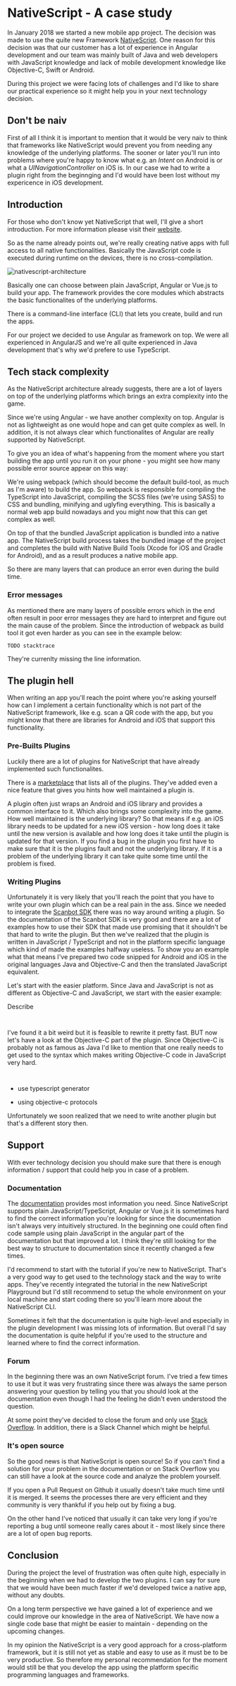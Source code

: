 # NativeScript - A case study

In January 2018 we started a new mobile app project. The decision was made to use the quite new Framework [NativeScript](https://www.nativescript.org/). One reason for this decision was that our customer has a lot of experience in Angular development and our team was mainly built of Java and web developers with JavaScript knowledge and lack of mobile development knowledge like Objective-C, Swift or Android. 

During this project we were facing lots of challenges and I'd like to share our practical experience so it might help you in your next technology decision. 

## Don't be naiv

First of all I think it is important to mention that it would be very naiv to think that frameworks like NativeScript would prevent you from needing any knowledge of the underlying platforms. The sooner or later you'll run into problems where you're happy to know what e.g. an *Intent* on Android is or what a *UINavigationController* on iOS is. In our case we had to write a plugin right from the beginnging and I'd would have been lost without my expericence in iOS development. 

## Introduction

For those who don't know yet NativeScript that well, I'll give a short introduction. For more information please visit their [website](https://www.nativescript.org/). 

So as the name already points out, we're really creating native apps with full access to all native functionalities. Basically the JavaScript code is executed during runtime on the devices, there is no cross-compilation. 

![nativescript-architecture](./images/ns-common.png "NativeScript Architecture")

Basically one can choose between plain JavaScript, Angular or Vue.js to build your app. The framework provides the core modules which abstracts the basic functionalites of the underlying platforms. 

There is a command-line interface (CLI) that lets you create, build and run the apps.

For our project we decided to use Angular as framework on top. We were all experienced in AngularJS and we're all quite experienced in Java development that's why we'd prefere to use TypeScript.

## Tech stack complexity

As the NativeScript architecture already suggests, there are a lot of layers on top of the underlying platforms which brings an extra complexity into the game.

Since we're using Angular - we have another complexity on top. Angular is not as lightweight as one would hope and can get quite complex as well. In addition, it is not always clear which functionalites of Angular are really supported by NativeScript. 

To give you an idea of what's happening from the moment where you start building the app until you run it on your phone - you might see how many possible error source appear on this way: 

We're using webpack (which should become the default build-tool, as much as I'm aware) to build the app. So webpack is responsible for compiling the TypeScript into JavaScript, compiling the SCSS files (we're using SASS) to CSS and bundling, minifying and uglyfing everything. This is basically a normal web app build nowadays and you might now that this can get complex as well. 

On top of that the bundled JavaScript application is bundled into a native app. The NativeScript build process takes the bundled image of the project and completes the build with Native Build Tools (Xcode for iOS and Gradle for Android), and as a result produces a native mobile app.

So there are many layers that can produce an error even during the build time.

### Error messages 
 
As mentioned there are many layers of possible errors which in the end often result in poor error messages they are hard to interpret and figure out the main cause of the problem. Since the introduction of webpack as build tool it got even harder as you can see in the example below: 

```
TODO stacktrace
```

They're currenlty missing the line information.

## The plugin hell

When writing an app you'll reach the point where you're asking yourself how can I implement a certain functionality which is not part of the NativeScript framework, like e.g. scan a QR code with the app, but you might know that there are libraries for Android and iOS that support this functionality. 

### Pre-Builts Plugins

Luckily there are a lot of plugins for NativeScript that have already implemented such functionalites. 

There is a [marketplace](https://market.nativescript.org/) that lists all of the plugins. They've added even a nice feature that gives you hints how well maintained a plugin is.

A plugin often just wraps an Android and iOS library and provides a common interface to it. Which also brings some complexity into the game. How well maintained is the underlying library? So that means if e.g. an iOS library needs to be updated for a new iOS version - how long does it take until the new version is available and how long does it take until the plugin is updated for that version. If you find a bug in the plugin you first have to make sure that it is the plugins fault and not the underlying library. If it is a problem of the underlying library it can take quite some time until the problem is fixed. 

### Writing Plugins

Unfortunately it is very likely that you'll reach the point that you have to write your own plugin which can be a real pain in the ass. Since we needed to integrate the [Scanbot SDK](https://scanbot.io/de/index.html) there was no way around writing a plugin. So the documentation of the Scanbot SDK is very good and there are a lot of examples how to use their SDK that made use promising that it shouldn't be that hard to write the plugin. But then we've realized that the plugin is written in JavaScript / TypeScript and not in the platform specific language which kind of made the examples halfway useless. To show you an example what that means I've prepared two code snipped for Android and iOS in the original languages Java and Objective-C and then the translated JavaScript equivalent. 

Let's start with the easier platform. Since Java and JavaScript is not as different as Objective-C and JavaScript, we start with the easier example: 

Describe 

```java

```

```javascript

```

I've found it a bit weird but it is feasible to rewrite it pretty fast. BUT now let's have a look at the Objective-C part of the plugin. Since Objective-C is probably not as famous as Java I'd like to mention that one really needs to get used to the syntax which makes writing Objective-C code in JavaScript very hard. 

```objective-c

```

```javascript

```

* use typescript generator

* using objective-c protocols

Unfortunately we soon realized that we need to write another plugin but that's a different story then. 

## Support 

With ever technology decision you should make sure that there is enough information / support that could help you in case of a problem.

### Documentation
 
The [documentation](https://docs.nativescript.org/) provides most information you need. Since NativeScript supports plain JavaScript/TypeScript, Angular or Vue.js it is sometimes hard to find the correct information you're looking for since the documentation isn't always very intuitively structured. In the beginning one could often find code sample using plain JavaScript in the angular part of the documentation but that improved a lot. I think they're still looking for the best way to structure to documentation since it recently changed a few times. 

I'd recommend to start with the tutorial if you're new to NativeScript. That's a very good way to get used to the technology stack and the way to write apps. They've recently integrated the tutorial in the new NativeScript Playground but I'd still recommend to setup the whole environment on your local machine and start coding there so you'll learn more about the NativeScript CLI. 

Sometimes it felt that the documentation is quite high-level and especially in the plugin development I was missing lots of information. But overall I'd say the documentation is quite helpful if you're used to the structure and learned where to find the correct information. 

### Forum 

In the beginning there was an own NativeScript forum. I've tried a few times to use it but it was very frustrating since there was always the same person answering your question by telling you that you should look at the documentation even though I had the feeling he didn't even understood the question.

At some point they've decided to close the forum and only use [Stack Overflow](https://stackoverflow.com/questions/tagged/nativescript). In addition, there is a Slack Channel which might be helpful.

### It's open source

So the good news is that NativeScript is open source! So if you can't find a solution for your problem in the documentation or on Stack Overflow you can still have a look at the source code and analyze the problem yourself. 

If you open a Pull Request on Github it usually doesn't take much time until it is merged. It seems the processes there are very efficient and they community is very thankful if you help out by fixing a bug. 

On the other hand I've noticed that usually it can take very long if you're reporting a bug until someone really cares about it - most likely since there are a lot of open bug reports.

## Conclusion

During the project the level of frustration was often quite high, especially in the beginning when we had to develop the two plugins. I can say for sure that we would have been much faster if we'd developed twice a native app, without any doubts. 

On a long term perspective we have gained a lot of experience and we could improve our knowledge in the area of NativeScript. We have now a single code base that might be easier to maintain - depending on the upcoming changes. 

In my opinion the NativeScript is a very good approach for a cross-platform framework, but it is still not yet as stable and easy to use as it must be to be very productive. So therefore my personal recommendation for the moment would still be that you develop the app using the platform specific programming languages and frameworks.